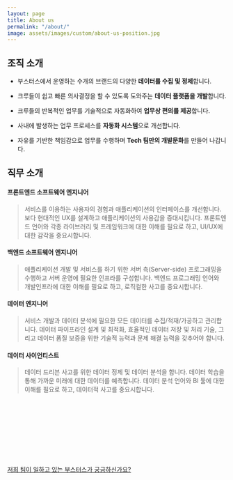 ```yaml
---
layout: page
title: About us
permalink: "/about/"
image: assets/images/custom/about-us-position.jpg
---
```


## 조직 소개

* 부스터스에서 운영하는 수개의 브랜드의 다양한 **데이터를 수집 및 정제**합니다.

* 크루들이 쉽고 빠른 의사결정을 할 수 있도록 도와주는 **데이터 플랫폼을 개발**합니다.

* 크루들의 반복적인 업무를 기술적으로 자동화하여 **업무상 편의를 제공**합니다.

* 사내에 발생하는 업무 프로세스를 **자동화 시스템**으로 개선합니다.

* 자유를 기반한 책임감으로 업무를 수행하며 **Tech 팀만의 개발문화**를 만들어 나갑니다.


## 직무 소개

#### 프론트엔드 소프트웨어 엔지니어

> 서비스를 이용하는 사용자의 경험과 애플리케이션의 인터페이스를 개선합니다. 보다 현대적인 UX를 설계하고 애플리케이션의 사용감을 증대시킵니다. 프론트엔드 언어와 각종 라이브러리 및 프레임워크에 대한 이해를 필요로 하고, UI/UX에 대한 감각을 중요시합니다.

#### 백엔드 소프트웨어 엔지니어

> 애플리케이션 개발 및 서비스를 하기 위한 서버 측(Server-side) 프로그래밍을 수행하고 서버 운영에 필요한 인프라를 구성합니다. 백엔드 프로그래밍 언어와 개발인프라에 대한 이해를 필요로 하고, 로직컬한 사고를 중요시합니다.


#### 데이터 엔지니어

> 서비스 개발과 데이터 분석에 필요한 모든 데이터를 수집/적재/가공하고 관리합니다. 데이터 파이프라인 설계 및 최적화, 효율적인 데이터 저장 및 처리 기술, 그리고 데이터 품질 보증을 위한 기술적 능력과 문제 해결 능력을 갖추어야 합니다.


#### 데이터 사이언티스트

> 데이터 드리븐 사고를 위한 데이터 정제 및 데이터 분석을 합니다. 데이터 학습을 통해 가까운 미래에 대한 데이터를 예측합니다. 데이터 분석 언어와 BI 툴에 대한 이해를 필요로 하고, 데이터적 사고를 중요시합니다.

<br>
<br>
<br>
<br>
<br>
<br>
<br>
<br>

[저희 팀이 일하고 있는 부스터스가 궁금하신가요?](https://boosters.kr/)

<br>
<br>
